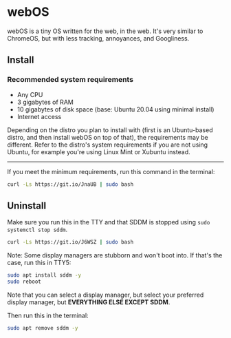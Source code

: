 # webOS
webOS is a tiny OS written for the web, in the web. It's very similar to ChromeOS, but with less tracking, annoyances, and Googliness.
## Install
### Recommended system requirements
- Any CPU
- 3 gigabytes of RAM
- 10 gigabytes of disk space (base: Ubuntu 20.04 using minimal install)
- Internet access

Depending on the distro you plan to install with (first is an Ubuntu-based distro, and then install webOS on top of that), the requirements may be different. Refer to the distro's system requirements if you are not using Ubuntu, for example you're using Linux Mint or Xubuntu instead.
<hr>

If you meet the minimum requirements, run this command in the terminal:

```bash
curl -Ls https://git.io/JnaUB | sudo bash
```

## Uninstall

Make sure you run this in the TTY and that SDDM is stopped using `sudo systemctl stop sddm`.

```bash
curl -Ls https://git.io/J6WSZ | sudo bash
```

Note: Some display managers are stubborn and won't boot into. If that's the case, run this in TTY5:

```bash
sudo apt install sddm -y
sudo reboot
```

Note that you can select a display manager, but select your preferred display manager, but **EVERYTHING ELSE EXCEPT SDDM**.

Then run this in the terminal:
```bash
sudo apt remove sddm -y
```

